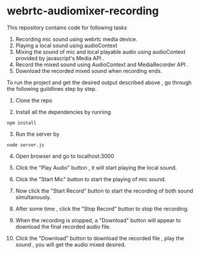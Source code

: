 # webrtc-audiomixer-recording

This repository contains code for following tasks
1. Recording mic sound using webrtc media device.
2. Playing a local sound using audioContext
3. Mixing the sound of mic and local playable audio using audioContext provided by javascript's Media API . 
4. Record the mixed sound using AudioContext and MediaRecorder API . 
5. Download the recorded mixed sound when recording ends.

To run the project and get the desired output described above , go through the following guildlines step by step. 

1. Clone the repo 

2. Install all the dependencies by running 
```
npm install
```

3. Run the server by 
```
node server.js
```

4. Open browser and go to localhost:3000

5. Click the "Play Audio" button , it will start playing the local sound.

6. Click the "Start Mic" button to start the playing of mic sound.

7. Now click the "Start Record" button to start the recording of both sound simultanously. 

8. After some time , click the "Stop Record" button to stop the recording. 

9. When the recording is stopped, a "Download" button will appear to download the final recorded audio file.

10. Click the "Download" button to download the recorded file , play the sound , you will get the audio mixed desired.  
